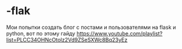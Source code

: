 # -flak
Мои попытки создать блог с постами и пользователями на flask и python, вот по этому гайду https://www.youtube.com/playlist?list=PLCC34OHNcOtolz2Vd9ZSeSXWc8Bq23yEz
